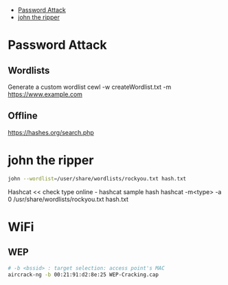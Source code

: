 * [Password Attack](#Password-Attack)
* [john the ripper](#john-the-ripper)

# Password Attack
## Wordlists
Generate a custom wordlist
cewl -w createWordlist.txt -m <min password length> https://www.example.com

## Offline
https://hashes.org/search.php

# john the ripper
```sh
john --wordlist=/user/share/wordlists/rockyou.txt hash.txt
```

Hashcat << check type online - hashcat sample hash
hashcat -m\<type> -a 0 /usr/share/wordlists/rockyou.txt hash.txt

# WiFi
## WEP
```sh
# -b <bssid> : target selection: access point's MAC
aircrack-ng -b 00:21:91:d2:8e:25 WEP-Cracking.cap
```

